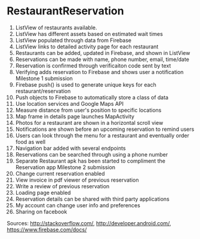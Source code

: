 # RestaurantReservation
1. ListView of restaurants available.
2. ListView has different assets based on estimated wait times
3. ListView populated through data from Firebase
4. ListView links to detailed activity page for each restaurant
5. Restaurants can be added, updated in Firebase, and shown in ListView
6. Reservations can be made with name, phone number, email, time/date
7. Reservation is confirmed through verificaiton code sent by text
8. Verifying adds reservation to Firebase and shows user a notification
Milestone 1 submission
9. Firebase push() is used to generate unique keys for each restaurant/reservation
10. Push objects to Firebase to automatically store a class of data
11. Use location services and Google Maps API
12. Measure distance from user's position to specific locations 
13. Map frame in details page launches MapActivity
14. Photos for a restaurant are shown in a horizontal scroll view
15. Notifications are shown before an upcoming reservation to remind users
16. Users can look through the menu for a restaurant and eventually order food as well
17. Navigation bar added with several endpoints
18. Reservations can be searched through using a phone number
19. Separate Restaurant apk has been started to compliment the Reservation app
Milestone 2 submission
20. Change current reservation enabled
21. View invoice in pdf viewer of previous reservation
22. Write a review of previous reservation
23. Loading page enabled
24. Reservation details can be shared with third party applications
25. My account can change user info and preferences
26. Sharing on facebook

Sources:
http://stackoverflow.com/, 
http://developer.android.com/, 
https://www.firebase.com/docs/
